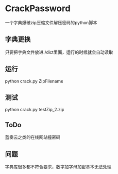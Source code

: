# CrackPassword
一个字典爆破zip压缩文件解压密码的python脚本

## 字典更换
只要把字典文件放进./dict里面，运行的时候就会自动读取

## 运行
python crack.py ZipFilename

## 测试
python crack.py testZip_2.zip

## ToDo
蓝奏云之类的在线网站撞密码

## 问题
字典库很多都不符合要求，数字加字母加密基本无法处理
